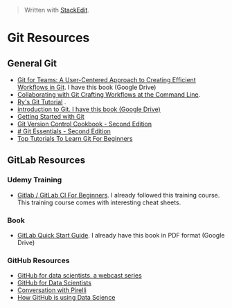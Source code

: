 > Written with [StackEdit](https://stackedit.io/).

# Git Resources

## General Git

-  [Git for Teams: A User-Centered Approach to Creating Efficient Workflows in Git](https://www.amazon.com/Git-Teams-User-Centered-Efficient-Workflows/dp/1491911182/ref=sr_1_1?keywords=git+for+teams&qid=1548092506&sr=8-1).  I have this book (Google Drive)
- [Collaborating with Git Crafting Workflows at the Command Line](http://shop.oreilly.com/product/0636920034872.do). 
- [Ry's Git Tutorial](https://www.amazon.com/Rys-Git-Tutorial-Ryan-Hodson-ebook/dp/B00QFIA5OC/ref=sr_1_1?keywords=git&qid=1548033361&s=Books&sr=1-1) .
- [introduction to Git. I have this book (Google Drive)](https://www.datacamp.com/courses/introduction-to-git-for-data-science)
- [Getting Started with Git](https://geohackweek.github.io/Introductory/03-git-tutorial/)
- [Git Version Control Cookbook - Second Edition](https://www.packtpub.com/application-development/git-version-control-cookbook-second-edition)
- [# Git Essentials - Second Edition](https://www.packtpub.com/application-development/git-essentials-second-edition)
- [Top Tutorials To Learn Git For Beginners](https://medium.com/quick-code/top-tutorials-to-learn-git-for-beginners-622289ffdfe5)


## GitLab Resources

### Udemy Training

- [Gitlab / GitLab CI For Beginners](https://www.udemy.com/gitlab-for-beginners/). I already followed this training course. This training course comes with interesting cheat sheets. 

### Book

- [GitLab Quick Start Guide](https://www.packtpub.com/virtualization-and-cloud/gitlab-quick-start-guide). I already have this book in PDF format (Google Drive)

### GitHub Resources

- [GitHub for data scientists, a webcast series](https://github.blog/2018-01-30-github-for-data-scientists-a-webcast-series/)
- [GitHub for Data Scientists](https://vimeo.com/257021817)
- [Conversation with Pirelli](https://vimeo.com/262257021)
- [How GitHub is using Data Science](https://vimeo.com/269914771)

<!--stackedit_data:
eyJoaXN0b3J5IjpbNDE1Mjk1MDAwLC02Njc1MDUwMCwtMjI5Nz
gxMjg0LDQxMTUzNjU1MiwxMDc3MjUwNjc1LDE2MDEzNjQyMTYs
MTAxMzA4MjQwMV19
-->